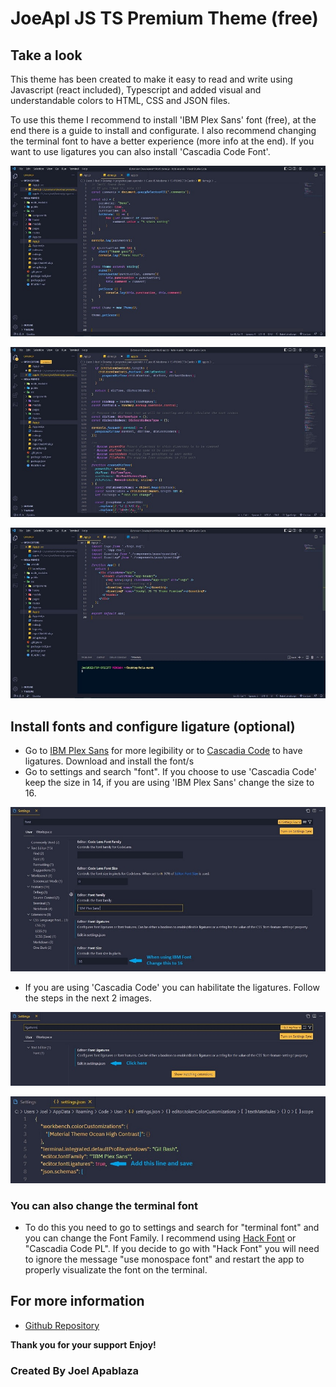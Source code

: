 # JoeApl JS TS Premium Theme (free)

## Take a look

This theme has been created to make it easy to read and write using Javascript (react included), Typescript and added visual and understandable colors to HTML, CSS and JSON files.

To use this theme I recommend to install 'IBM Plex Sans' font (free), at the end there is a guide to install and
configurate. I also recommend changing the terminal font to have a better experience (more info at the end). If you want to use ligatures you can also install 'Cascadia Code Font'.

![image info](img/demo-js.JPG)

![image info](img/demo-ts.JPG)

![image info](img/demo-react-terminal.JPG)

## Install fonts and configure ligature (optional)
* Go to [IBM Plex Sans](https://github.com/IBM/plex/releases/tag/v6.1.1) for more legibility or to [Cascadia Code](https://github.com/microsoft/cascadia-code/releases) to have ligatures. Download and install the font/s
* Go to settings and search "font". If you choose to use 'Cascadia Code' keep the size in 14, if you are using 'IBM Plex Sans' change the size to 16.

![image info](img/Configuring-Font.jpg)

* If you are using 'Cascadia Code' you can habilitate the ligatures. Follow the steps in the next 2 images.

![image info](img/Configure-ligatures-1.jpg)

![image info](img/Configure-ligatures-2.jpg)

### You can also change the terminal font
* To do this you need to go to settings and search for "terminal font" and you can change the Font Family. I recommend using [Hack Font](https://github.com/source-foundry/Hack) or "Cascadia Code PL". If you decide to go with "Hack Font" you will need to ignore the message "use monospace font" and restart the app to properly visualizate the font on the terminal.

## For more information

* [Github Repository](https://github.com/apablazajoel/JoeApl-Premium-Theme)

**Thank you for your support**
**Enjoy!**

### Created By Joel Apablaza